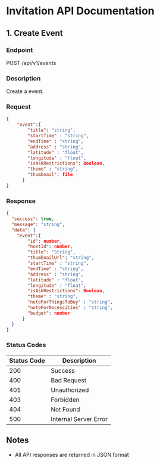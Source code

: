 # Invitation API Documentation

## 1. Create Event

### Endpoint

POST /api/v1/events

### Description

Create a event.

### Request

```json
{
    "event":{
        "title": "string",
        "startTime" : "string",
        "endTime" : "string",
        "address" : "string",
        "latitude" : "float",
        "longitude" : "float",
        "isAskRestrictions": Boolean,
        "theme" : "string",
        "thumbnail": file
      }
}
```

### Response

```json
{
  "success": true,
  "message": "string",
  "data": {
    "event":{
        "id": number,
        "hostId": number,
        "title": "String",
        "thumbnailUrl": "string",
        "startTime" : "string",
        "endTime" : "string",
        "address" : "string",
        "latitude" : "float",
        "longitude" : "float",
        "isAskRestrictions": Boolean,
        "theme" : "string",
        "noteForThingsToBuy" : "string",
        "noteForNecessities" : "string",
        "budget": number
      }
  }
}
```

### Status Codes

| Status Code | Description           |
| ----------- | --------------------- |
| 200         | Success               |
| 400         | Bad Request           |
| 401         | Unauthorized          |
| 403         | Forbidden             |
| 404         | Not Found             |
| 500         | Internal Server Error |

## Notes

- All API responses are returned in JSON format
